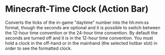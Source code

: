 # Minecraft-Time Clock (Action Bar)
Converts the ticks of the in-game "daytime" number into the hh:mm:ss format, though the seconds are optional and it is possible to switch between the 12-hour time convention or the 24-hour time convention. By default the seconds are turned off and it is in the 12-hour time convention. You must hold a clock in the off-hand or in the mainhand (the selected hotbar slot) in order to see the formatted clock.
